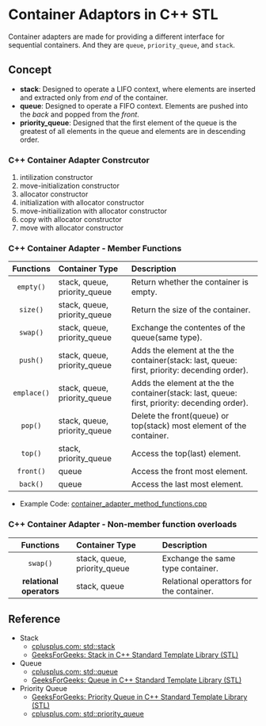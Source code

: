 # Container Adaptors in C++ STL
Container adapters are made for providing a different interface for sequential containers. And they are `queue`, `priority_queue`, and `stack`.

## Concept
- __stack__: Designed to operate a LIFO context, where elements are inserted and extracted only from _end_ of the container.
- __queue__: Designed to operate a FIFO context. Elements are pushed into the _back_ and popped from the _front_.
- __priority_queue__: Designed that the first element of the queue is the greatest of all elements in the queue and elements are in descending order.

### C++ Container Adapter Constrcutor
1. intilization constructor
1. move-initialization constructor
1. allocator constructor
1. initialization with allocator constructor
1. move-initiailization with allocator constructor
1. copy with allocator constructor
1. move with allocator constructor

### C++ Container Adapter - Member Functions
|   Functions   | Container Type                |  Description                                                                                  | 
|   :---:       |   :---                        |  :---                                                                                         |
| `empty()`     | stack, queue, priority_queue  | Return whether the container is empty.                                                        |
| `size()`      | stack, queue, priority_queue  | Return the size of the container.                                                             |
| `swap()`      | stack, queue, priority_queue  | Exchange the contentes of the queue(same type).                                               |
| `push()`      | stack, queue, priority_queue  | Adds the element at the the container(stack: last, queue: first, priority: decending order).  |
| `emplace()`   | stack, queue, priority_queue  | Adds the element at the the container(stack: last, queue: first, priority: decending order).  |      
| `pop()`       | stack, queue, priority_queue  | Delete the front(queue) or top(stack) most element of the container.                          |
| `top()`       | stack, priority_queue         | Access the top(last) element.                                                                 |
| `front()`     | queue                         | Access the front most element.                                                                |
| `back()`      | queue                         | Access the last most element.                                                                 |
- Example Code: [container_adapter_method_functions.cpp](examples/container_adapter_method_functions.cpp)

### C++ Container Adapter - Non-member function overloads
|   Functions               | Container Type                |  Description                              | 
|   :---:                   |   :---                        |  :---                                     |
| `swap()`                  | stack, queue, priority_queue  | Exchange the same type container.         |
| __relational operators__  | stack, queue                  | Relational operattors for the container.  | 

## Reference
- Stack
    - [cplusplus.com: std::stack](https://www.cplusplus.com/reference/stack/stack/stack/)
    - [GeeksForGeeks: Stack in C++ Standard Template Library (STL)](https://www.geeksforgeeks.org/stack-in-cpp-stl/)
- Queue
    - [cplusplus.com: std::queue](https://www.cplusplus.com/reference/queue/queue/)
    - [GeeksForGeeks: Queue in C++ Standard Template Library (STL)](https://www.geeksforgeeks.org/queue-cpp-stl/)
- Priority Queue
    - [GeeksForGeeks: Priority Queue in C++ Standard Template Library (STL)](https://www.geeksforgeeks.org/priority-queue-in-cpp-stl/?ref=rp)
    - [cplusplus.com: std::priority_queue](https://www.cplusplus.com/reference/queue/priority_queue/)